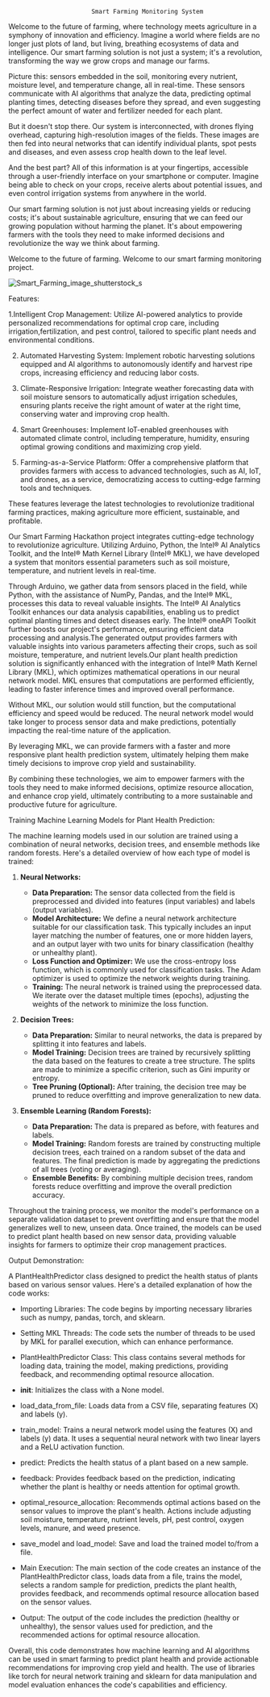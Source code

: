                            Smart Farming Monitoring System

Welcome to the future of farming, where technology meets agriculture in a symphony of innovation and efficiency. Imagine a world where fields are no longer just plots of land, but living, breathing ecosystems of data and intelligence. Our smart farming solution is not just a system; it's a revolution, transforming the way we grow crops and manage our farms.

Picture this: sensors embedded in the soil, monitoring every nutrient, moisture level, and temperature change, all in real-time. These sensors communicate with AI algorithms that analyze the data, predicting optimal planting times, detecting diseases before they spread, and even suggesting the perfect amount of water and fertilizer needed for each plant.

But it doesn't stop there. Our system is interconnected, with drones flying overhead, capturing high-resolution images of the fields. These images are then fed into neural networks that can identify individual plants, spot pests and diseases, and even assess crop health down to the leaf level.

And the best part? All of this information is at your fingertips, accessible through a user-friendly interface on your smartphone or computer. Imagine being able to check on your crops, receive alerts about potential issues, and even control irrigation systems from anywhere in the world.

Our smart farming solution is not just about increasing yields or reducing costs; it's about sustainable agriculture, ensuring that we can feed our growing population without harming the planet. It's about empowering farmers with the tools they need to make informed decisions and revolutionize the way we think about farming.

Welcome to the future of farming. Welcome to our smart farming monitoring project.
    

![Smart_Farming_image_shutterstock_s](https://github.com/shakthi-20/electrospark/assets/149308206/370a7a41-b4c1-4583-adfa-7a5066e04086)


Features:
 
   1.Intelligent Crop Management: Utilize AI-powered analytics to provide personalized recommendations 
     for optimal crop care, including irrigation,fertilization, and pest control, tailored to specific
     plant needs and environmental conditions.

   2) Automated Harvesting System: Implement robotic harvesting solutions equipped and AI algorithms to autonomously
     identify and harvest ripe crops, increasing efficiency and reducing labor costs.

   3) Climate-Responsive Irrigation: Integrate weather forecasting data with soil moisture sensors to automatically adjust irrigation schedules,
      ensuring plants receive the right amount of water at the right time, conserving water and improving crop health.

   4) Smart Greenhouses: Implement IoT-enabled greenhouses with automated climate control,
      including temperature, humidity, ensuring optimal growing conditions and maximizing crop yield.

   5) Farming-as-a-Service Platform: Offer a comprehensive platform that provides farmers with
       access to advanced technologies, such as AI, IoT, and drones, as a service, democratizing access to cutting-edge farming tools and techniques.

 These features leverage the latest technologies to revolutionize traditional
 farming practices, making agriculture more efficient, sustainable, and profitable.



 Our Smart Farming Hackathon project integrates cutting-edge technology to revolutionize agriculture. Utilizing Arduino, Python, the Intel® AI Analytics Toolkit, and the Intel® Math Kernel Library (Intel® MKL), we have developed a system that monitors essential parameters such as soil moisture, temperature, and nutrient levels in real-time.

Through Arduino, we gather data from sensors placed in the field, while Python, with the assistance of NumPy, Pandas, and the Intel® MKL, processes this data to reveal valuable insights. The Intel® AI Analytics Toolkit enhances our data analysis capabilities, enabling us to predict optimal planting times and detect diseases early.
 The Intel® oneAPI Toolkit further boosts our project's performance, ensuring efficient data processing and analysis.The generated output provides farmers with valuable insights into various parameters affecting their crops, such as soil moisture, temperature, and nutrient levels.Our plant health prediction solution is significantly enhanced with the integration of Intel® Math Kernel Library (MKL), which optimizes mathematical operations in our neural network model. MKL ensures that computations are performed efficiently, leading to faster inference times and improved overall performance.

Without MKL, our solution would still function, but the computational efficiency and speed would be reduced. The neural network model would take longer to process sensor data and make predictions, potentially impacting the real-time nature of the application.


By leveraging MKL, we can provide farmers with a faster and more responsive plant health prediction system, ultimately helping them make timely decisions to improve crop yield and sustainability.

By combining these technologies, we aim to empower farmers with the tools they need to make informed decisions, optimize resource allocation, and enhance crop yield, ultimately contributing to a more sustainable and productive future for agriculture.


Training Machine Learning Models for Plant Health Prediction:

The machine learning models used in our solution are trained using a combination of neural networks, decision trees, and ensemble methods like random forests. Here's a detailed overview of how each type of model is trained:

1. **Neural Networks:**
   - **Data Preparation:** The sensor data collected from the field is preprocessed and divided into features (input variables) and labels (output variables).
   - **Model Architecture:** We define a neural network architecture suitable for our classification task. This typically includes an input layer matching the number of features, one or more hidden layers, and an output layer with two units for binary classification (healthy or unhealthy plant).
   - **Loss Function and Optimizer:** We use the cross-entropy loss function, which is commonly used for classification tasks. The Adam optimizer is used to optimize the network weights during training.
   - **Training:** The neural network is trained using the preprocessed data. We iterate over the dataset multiple times (epochs), adjusting the weights of the network to minimize the loss function.
   
2. **Decision Trees:**
   - **Data Preparation:** Similar to neural networks, the data is prepared by splitting it into features and labels.
   - **Model Training:** Decision trees are trained by recursively splitting the data based on the features to create a tree structure. The splits are made to minimize a specific criterion, such as Gini impurity or entropy.
   - **Tree Pruning (Optional):** After training, the decision tree may be pruned to reduce overfitting and improve generalization to new data.

3. **Ensemble Learning (Random Forests):**
   - **Data Preparation:** The data is prepared as before, with features and labels.
   - **Model Training:** Random forests are trained by constructing multiple decision trees, each trained on a random subset of the data and features. The final prediction is made by aggregating the predictions of all trees (voting or averaging).
   - **Ensemble Benefits:** By combining multiple decision trees, random forests reduce overfitting and improve the overall prediction accuracy.

Throughout the training process, we monitor the model's performance on a separate validation dataset to prevent overfitting and ensure that the model generalizes well to new, unseen data. Once trained, the models can be used to predict plant health based on new sensor data, providing valuable insights for farmers to optimize their crop management practices.





Output Demonstration:


A PlantHealthPredictor class designed to predict the health status of plants based on various sensor values. Here's a detailed explanation of how the code works:

  * Importing Libraries: The code begins by importing necessary libraries such as numpy, pandas, torch, and sklearn.

 * Setting MKL Threads: The code sets the number of threads to be used by MKL for parallel execution, which can enhance performance.

 * PlantHealthPredictor Class: This class contains several methods for loading data, training the model, making predictions, providing feedback, and recommending optimal resource allocation.

 * __init__: Initializes the class with a None model.

* load_data_from_file: Loads data from a CSV file, separating features (X) and labels (y).

* train_model: Trains a neural network model using the features (X) and labels (y) data. It uses a sequential neural network with two linear layers and a ReLU activation function.

* predict: Predicts the health status of a plant based on a new sample.

* feedback: Provides feedback based on the prediction, indicating whether the plant is healthy or needs attention for optimal growth.

* optimal_resource_allocation: Recommends optimal actions based on the sensor values to improve the plant's health. Actions include adjusting soil moisture, temperature, nutrient levels, pH, pest control, oxygen levels, manure, and weed presence.

* save_model and load_model: Save and load the trained model to/from a file.

* Main Execution: The main section of the code creates an instance of the PlantHealthPredictor class, loads data from a file, trains the model, selects a random sample for prediction, predicts the plant health, provides feedback, and recommends optimal resource allocation based on the sensor values.

 * Output: The output of the code includes the prediction (healthy or unhealthy), the sensor values used for prediction, and the recommended actions for optimal resource allocation.

Overall, this code demonstrates how machine learning and AI algorithms can be used in smart farming to predict plant health and provide actionable recommendations for improving crop yield and health. The use of libraries like torch for neural network training and sklearn for data manipulation and model evaluation enhances the code's capabilities and efficiency.
